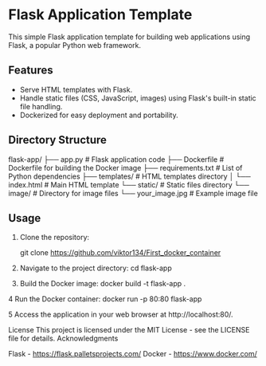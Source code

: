 # Flask Application Template

This simple Flask application template for building web applications using Flask, a popular Python web framework.

## Features

- Serve HTML templates with Flask.
- Handle static files (CSS, JavaScript, images) using Flask's built-in static file handling.
- Dockerized for easy deployment and portability.

## Directory Structure

flask-app/
├── app.py # Flask application code
├── Dockerfile # Dockerfile for building the Docker image
├── requirements.txt # List of Python dependencies
├── templates/ # HTML templates directory
│ └── index.html # Main HTML template
└── static/ # Static files directory
└── image/ # Directory for image files
└── your_image.jpg # Example image file


## Usage

1. Clone the repository:
  
   git clone https://github.com/viktor134/First_docker_container

2. Navigate to the project directory:
   cd flask-app

3. Build the Docker image:
  docker build -t flask-app .

4 Run the Docker container:
  docker run -p 80:80 flask-app
  
5 Access the application in your web browser at http://localhost:80/.

License
This project is licensed under the MIT License - see the LICENSE file for details.
Acknowledgments

Flask - https://flask.palletsprojects.com/
Docker - https://www.docker.com/
